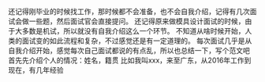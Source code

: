 还记得刚毕业的时候找工作，那时候都不会准备，也不会自我介绍，记得有几次面试会做一些题，然后面试官会直接提问。
还记得原来做模具设计面试的时候，由于大多数是机试，所以就没有自我介绍这么一个环节。
不知道从啥时候开始，人类的面试变的如此流程和复杂，不过感觉还是有一定道理的。
每次面试几乎是从自我介绍开始，感觉每次自己面试都说的有点乱，所以也总结一下，写个范文吧
首先先介绍个人的情况：姓名，籍贯
比如我叫xxx，来至广东，从2016年工作到现在，有几年经验
